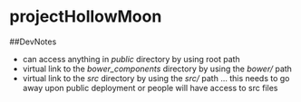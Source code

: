 # projectHollowMoon

##DevNotes
+ can access anything in *public* directory by using root path
+ virtual link to the *bower_components* directory by using the *bower/* path
+ virtual link to the *src* directory by using the *src/* path
... this needs to go away upon public deployment or people will have access to src files

